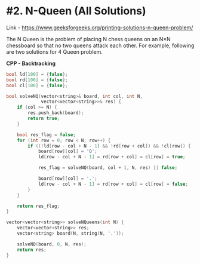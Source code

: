 # #2. N-Queen (All Solutions)

Link - https://www.geeksforgeeks.org/printing-solutions-n-queen-problem/

The N Queen is the problem of placing N chess queens on an N×N chessboard so that no two queens attack each other. For example, following are two solutions for 4 Queen problem.

**CPP - Backtracking**
```cpp
bool ld[100] = {false};
bool rd[100] = {false};
bool cl[100] = {false};

bool solveNQ(vector<string>& board, int col, int N, 
             vector<vector<string>>& res) {
    if (col >= N) {
        res.push_back(board);
        return true;
    }

    bool res_flag = false;
    for (int row = 0; row < N; row++) {
        if ((!ld[row - col + N - 1] && !rd[row + col]) && !cl[row]) {
            board[row][col] = 'Q';
            ld[row - col + N - 1] = rd[row + col] = cl[row] = true;

            res_flag = solveNQ(board, col + 1, N, res) || false;

            board[row][col] = '.';
            ld[row - col + N - 1] = rd[row + col] = cl[row] = false;
        }
    }

    return res_flag;
}

vector<vector<string>> solveNQueens(int N) {
    vector<vector<string>> res;
    vector<string> board(N, string(N, '.'));

    solveNQ(board, 0, N, res);
    return res;
}
```
